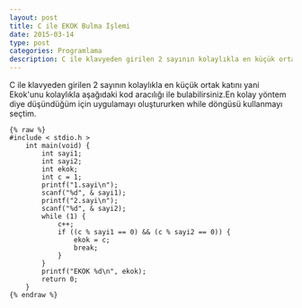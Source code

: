 ```yaml
---
layout: post
title: C ile EKOK Bulma İşlemi
date: 2015-03-14
type: post
categories: Programlama
description: C ile klavyeden girilen 2 sayının kolaylıkla en küçük ortak katını yani Ekokunu kolaylıkla
---
```


C ile klavyeden girilen 2 sayının kolaylıkla en küçük ortak katını yani Ekok'unu kolaylıkla aşağıdaki kod aracılığı ile bulabilirsiniz.En kolay yöntem diye düşündüğüm için uygulamayı oluştururken while döngüsü kullanmayı seçtim.

```
{% raw %}
#include < stdio.h >
    int main(void) {
        int sayi1;
        int sayi2;
        int ekok;
        int c = 1;
        printf("1.sayi\n");
        scanf("%d", & sayi1);
        printf("2.sayi\n");
        scanf("%d", & sayi2);
        while (1) {
            c++;
            if ((c % sayi1 == 0) && (c % sayi2 == 0)) {
                ekok = c;
                break;
            }
        }
        printf("EKOK %d\n", ekok);
        return 0;
    }
{% endraw %}
```

